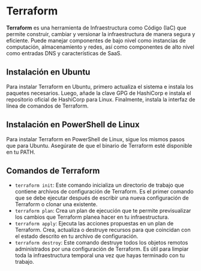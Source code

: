 # Terraform

**Terraform** es una herramienta de Infraestructura como Código (IaC) que permite construir, cambiar y versionar la infraestructura de manera segura y eficiente. Puede manejar componentes de bajo nivel como instancias de computación, almacenamiento y redes, así como componentes de alto nivel como entradas DNS y características de SaaS.

## Instalación en Ubuntu

Para instalar Terraform en Ubuntu, primero actualiza el sistema e instala los paquetes necesarios. Luego, añade la clave GPG de HashiCorp e instala el repositorio oficial de HashiCorp para Linux. Finalmente, instala la interfaz de línea de comandos de Terraform.

## Instalación en PowerShell de Linux

Para instalar Terraform en PowerShell de Linux, sigue los mismos pasos que para Ubuntu. Asegúrate de que el binario de Terraform esté disponible en tu PATH.

## Comandos de Terraform

- `terraform init`: Este comando inicializa un directorio de trabajo que contiene archivos de configuración de Terraform. Es el primer comando que se debe ejecutar después de escribir una nueva configuración de Terraform o clonar una existente.
- `terraform plan`: Crea un plan de ejecución que te permite previsualizar los cambios que Terraform planea hacer en tu infraestructura.
- `terraform apply`: Ejecuta las acciones propuestas en un plan de Terraform. Crea, actualiza o destruye recursos para que coincidan con el estado descrito en tu archivo de configuración.
- `terraform destroy`: Este comando destruye todos los objetos remotos administrados por una configuración de Terraform. Es útil para limpiar toda la infraestructura temporal una vez que hayas terminado con tu trabajo.
